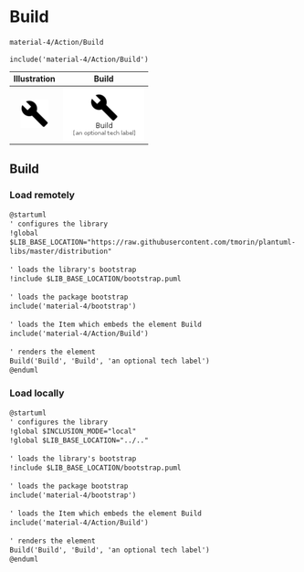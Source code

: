 # Build


```text
material-4/Action/Build
```

```text
include('material-4/Action/Build')
```



| Illustration | Build |
| :---: | :---: |
| ![illustration for Illustration](../../material-4/Action/Build.png) | ![illustration for Build](../../material-4/Action/Build.Local.png) |




## Build

### Load remotely
```plantuml
@startuml
' configures the library
!global $LIB_BASE_LOCATION="https://raw.githubusercontent.com/tmorin/plantuml-libs/master/distribution"

' loads the library's bootstrap
!include $LIB_BASE_LOCATION/bootstrap.puml

' loads the package bootstrap
include('material-4/bootstrap')

' loads the Item which embeds the element Build
include('material-4/Action/Build')

' renders the element
Build('Build', 'Build', 'an optional tech label')
@enduml
```

### Load locally
```plantuml
@startuml
' configures the library
!global $INCLUSION_MODE="local"
!global $LIB_BASE_LOCATION="../.."

' loads the library's bootstrap
!include $LIB_BASE_LOCATION/bootstrap.puml

' loads the package bootstrap
include('material-4/bootstrap')

' loads the Item which embeds the element Build
include('material-4/Action/Build')

' renders the element
Build('Build', 'Build', 'an optional tech label')
@enduml
```


